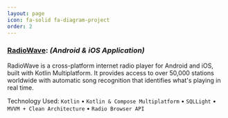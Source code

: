 ```yaml
---
layout: page
icon: fa-solid fa-diagram-project
order: 2
---
```


### [**RadioWave**](https://github.com/OneDroid/RadioWave): _**(Android & iOS Application)**_ 

RadioWave is a cross-platform internet radio player for Android and iOS, built with Kotlin Multiplatform. It provides access to over 50,000 stations worldwide with automatic song recognition that identifies what's playing in real time. 

Technology Used: `Kotlin` • `Kotlin & Compose Multiplatform` • `SQLLight` • `MVVM + Clean Architecture` • `Radio Browser API`
